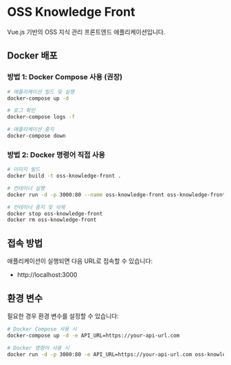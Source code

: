 # OSS Knowledge Front

Vue.js 기반의 OSS 지식 관리 프론트엔드 애플리케이션입니다.

## Docker 배포

### 방법 1: Docker Compose 사용 (권장)

```bash
# 애플리케이션 빌드 및 실행
docker-compose up -d

# 로그 확인
docker-compose logs -f

# 애플리케이션 중지
docker-compose down
```

### 방법 2: Docker 명령어 직접 사용

```bash
# 이미지 빌드
docker build -t oss-knowledge-front .

# 컨테이너 실행
docker run -d -p 3000:80 --name oss-knowledge-front oss-knowledge-front

# 컨테이너 중지 및 삭제
docker stop oss-knowledge-front
docker rm oss-knowledge-front
```

## 접속 방법

애플리케이션이 실행되면 다음 URL로 접속할 수 있습니다:
- http://localhost:3000

## 환경 변수

필요한 경우 환경 변수를 설정할 수 있습니다:

```bash
# Docker Compose 사용 시
docker-compose up -d -e API_URL=https://your-api-url.com

# Docker 명령어 사용 시
docker run -d -p 3000:80 -e API_URL=https://your-api-url.com oss-knowledge-front
``` 